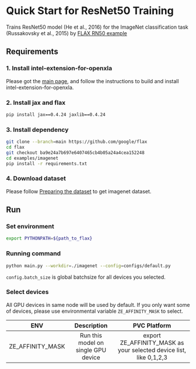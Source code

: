 # Quick Start for ResNet50 Training

Trains ResNet50 model (He et al., 2016) for the ImageNet classification task (Russakovsky et al., 2015) by [FLAX RN50 example](https://github.com/google/flax/tree/main/examples/imagenet)

## Requirements

### 1. Install intel-extension-for-openxla

Please got the [main page](https://github.com/intel/intel-extension-for-openxla/blob/main/README.md#build-and-install), and follow the instructions to build and install intel-extension-for-openxla.

### 2. Install jax and flax
```bash
pip install jax==0.4.24 jaxlib==0.4.24
```
### 3. Install dependency
```bash
git clone --branch=main https://github.com/google/flax
cd flax
git checkout ba9e24a7b697e6407465cb4b05a24a4cea152248
cd examples/imagenet
pip install -r requirements.txt
```
### 4. Download dataset

Please follow [Preparing the dataset](https://github.com/google/flax/tree/main/examples/imagenet#preparing-the-dataset) to get imagenet dataset.

## Run

### Set environment
```bash
export PYTHONPATH=${path_to_flax}
```

### Running command
```bash
python main.py --workdir=./imagenet --config=configs/default.py
```
`config.batch_size` is global batchsize for all devices you selected.

### Select devices
All GPU devices in same node will be used by default. If you only want some of devices, please use environmental variable `ZE_AFFINITY_MASK` to select.

| **ENV** | **Description** | **PVC Platform** |
| :---: | :---: | :---: |
| ZE_AFFINITY_MASK | Run this model on single GPU device |export ZE_AFFINITY_MASK as your selected device list, like 0,1,2,3|
